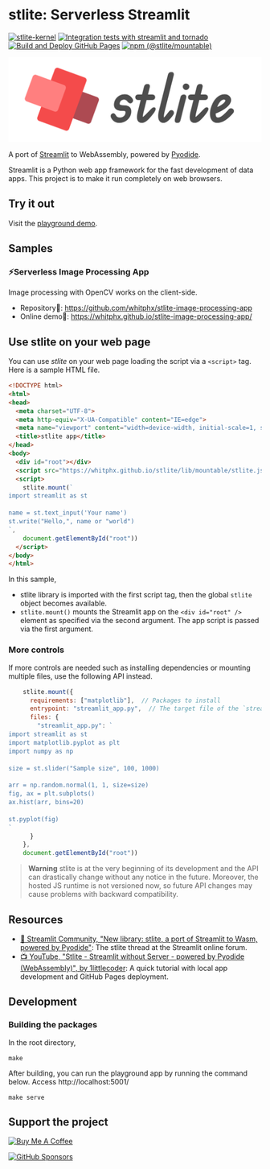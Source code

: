 # stlite: Serverless Streamlit

[![stlite-kernel](https://github.com/whitphx/stlite/actions/workflows/stlite-kernel.yml/badge.svg)](https://github.com/whitphx/stlite/actions/workflows/stlite-kernel.yml)
[![Integration tests with streamlit and tornado](https://github.com/whitphx/stlite/actions/workflows/tornado-e2e.yml/badge.svg)](https://github.com/whitphx/stlite/actions/workflows/tornado-e2e.yml)
[![Build and Deploy GitHub Pages](https://github.com/whitphx/stlite/actions/workflows/gh-pages.yml/badge.svg)](https://github.com/whitphx/stlite/actions/workflows/gh-pages.yml)
[![npm (@stlite/mountable)](https://img.shields.io/npm/v/@stlite/mountable?label=npm%20%28%40stlite%2Fmountable%29)](https://www.npmjs.com/package/@stlite/mountable)

<img src="./docs/images/logo.svg" style="background: white;" >

A port of [Streamlit](https://streamlit.io/) to WebAssembly, powered by [Pyodide](https://pyodide.org/).

Streamlit is a Python web app framework for the fast development of data apps. This project is to make it run completely on web browsers.

## Try it out

Visit the [playground demo](https://whitphx.github.io/stlite/).

## Samples
### ⚡️Serverless Image Processing App
Image processing with OpenCV works on the client-side.
* Repository📌: https://github.com/whitphx/stlite-image-processing-app
* Online demo🎈: https://whitphx.github.io/stlite-image-processing-app/

## Use stlite on your web page
You can use _stlite_ on your web page loading the script via a `<script>` tag.
Here is a sample HTML file.
```html
<!DOCTYPE html>
<html>
<head>
  <meta charset="UTF-8">
  <meta http-equiv="X-UA-Compatible" content="IE=edge">
  <meta name="viewport" content="width=device-width, initial-scale=1, shrink-to-fit=no">
  <title>stlite app</title>
</head>
<body>
  <div id="root"></div>
  <script src="https://whitphx.github.io/stlite/lib/mountable/stlite.js" ></script>
  <script>
    stlite.mount(`
import streamlit as st

name = st.text_input('Your name')
st.write("Hello,", name or "world")
`,
    document.getElementById("root"))
  </script>
</body>
</html>
```

In this sample,
* stlite library is imported with the first script tag, then the global `stlite` object becomes available.
* `stlite.mount()` mounts the Streamlit app on the `<div id="root" />` element as specified via the second argument. The app script is passed via the first argument.

### More controls

If more controls are needed such as installing dependencies or mounting multiple files, use the following API instead.

```js
    stlite.mount({
      requirements: ["matplotlib"],  // Packages to install
      entrypoint: "streamlit_app.py",  // The target file of the `streamlit run` command
      files: {
        "streamlit_app.py": `
import streamlit as st
import matplotlib.pyplot as plt
import numpy as np

size = st.slider("Sample size", 100, 1000)

arr = np.random.normal(1, 1, size=size)
fig, ax = plt.subplots()
ax.hist(arr, bins=20)

st.pyplot(fig)
`
      }
    },
    document.getElementById("root"))
```

> **Warning**
> stlite is at the very beginning of its development and the API can drastically change without any notice in the future.
Moreover, the hosted JS runtime is not versioned now, so future API changes may cause problems with backward compatibility.

## Resources
* [📖 Streamlit Community, "New library: stlite, a port of Streamlit to Wasm, powered by Pyodide"](https://discuss.streamlit.io/t/new-library-stlite-a-port-of-streamlit-to-wasm-powered-by-pyodide/25556):
  The stlite thread at the Streamlit online forum.
* [📺 YouTube, "Stlite - Streamlit without Server - powered by Pyodide (WebAssembly)", by 1littlecoder](https://youtu.be/VQdktxgbmmg):
  A quick tutorial with local app development and GitHub Pages deployment.

## Development
### Building the packages

In the root directory,
```shell
make
```

After building, you can run the playground app by running the command below. Access http://localhost:5001/
```shell
make serve
```

## Support the project

<a href="https://www.buymeacoffee.com/whitphx" target="_blank"><img src="https://cdn.buymeacoffee.com/buttons/v2/default-yellow.png" alt="Buy Me A Coffee" width="180" height="50" ></a>

[![GitHub Sponsors](https://img.shields.io/github/sponsors/whitphx?label=Sponsor%20me%20on%20GitHub%20Sponsors&style=social)](https://github.com/sponsors/whitphx)
